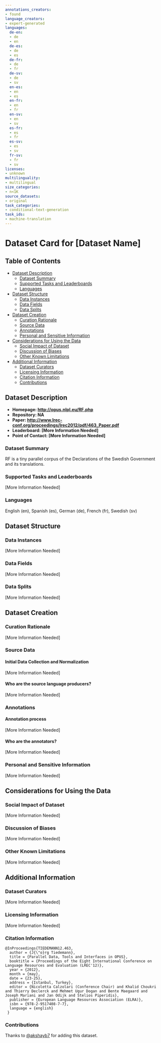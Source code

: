 ```yaml
---
annotations_creators:
- found
language_creators:
- expert-generated
languages:
  de-en:
  - de
  - en
  de-es:
  - de
  - es
  de-fr:
  - de
  - fr
  de-sv:
  - de
  - sv
  en-es:
  - en
  - es
  en-fr:
  - en
  - fr
  en-sv:
  - en
  - sv
  es-fr:
  - es
  - fr
  es-sv:
  - es
  - sv
  fr-sv:
  - fr
  - sv
licenses:
- unknown
multilinguality:
- multilingual
size_categories:
- n<1K
source_datasets:
- original
task_categories:
- conditional-text-generation
task_ids:
- machine-translation
---
```


# Dataset Card for [Dataset Name]

## Table of Contents
- [Dataset Description](#dataset-description)
  - [Dataset Summary](#dataset-summary)
  - [Supported Tasks and Leaderboards](#supported-tasks-and-leaderboards)
  - [Languages](#languages)
- [Dataset Structure](#dataset-structure)
  - [Data Instances](#data-instances)
  - [Data Fields](#data-fields)
  - [Data Splits](#data-splits)
- [Dataset Creation](#dataset-creation)
  - [Curation Rationale](#curation-rationale)
  - [Source Data](#source-data)
  - [Annotations](#annotations)
  - [Personal and Sensitive Information](#personal-and-sensitive-information)
- [Considerations for Using the Data](#considerations-for-using-the-data)
  - [Social Impact of Dataset](#social-impact-of-dataset)
  - [Discussion of Biases](#discussion-of-biases)
  - [Other Known Limitations](#other-known-limitations)
- [Additional Information](#additional-information)
  - [Dataset Curators](#dataset-curators)
  - [Licensing Information](#licensing-information)
  - [Citation Information](#citation-information)
  - [Contributions](#contributions)

## Dataset Description

- **Homepage: http://opus.nlpl.eu/RF.php**
- **Repository: NA**
- **Paper: http://www.lrec-conf.org/proceedings/lrec2012/pdf/463_Paper.pdf**
- **Leaderboard: [More Information Needed]**
- **Point of Contact: [More Information Needed]**

### Dataset Summary

RF is a tiny parallel corpus of the Declarations of the Swedish Government and its translations.

### Supported Tasks and Leaderboards

[More Information Needed]

### Languages

English (en), Spanish (es), German (de), French (fr), Swedish (sv)

## Dataset Structure

### Data Instances

[More Information Needed]

### Data Fields

[More Information Needed]

### Data Splits

[More Information Needed]

## Dataset Creation

### Curation Rationale

[More Information Needed]

### Source Data

#### Initial Data Collection and Normalization

[More Information Needed]

#### Who are the source language producers?

[More Information Needed]

### Annotations

#### Annotation process

[More Information Needed]

#### Who are the annotators?

[More Information Needed]

### Personal and Sensitive Information

[More Information Needed]

## Considerations for Using the Data

### Social Impact of Dataset

[More Information Needed]

### Discussion of Biases

[More Information Needed]

### Other Known Limitations

[More Information Needed]

## Additional Information

### Dataset Curators

[More Information Needed]

### Licensing Information

[More Information Needed]

### Citation Information

```
@InProceedings{TIEDEMANN12.463,
  author = {J{\"o}rg Tiedemann},
  title = {Parallel Data, Tools and Interfaces in OPUS},
  booktitle = {Proceedings of the Eight International Conference on Language Resources and Evaluation (LREC'12)},
  year = {2012},
  month = {may},
  date = {23-25},
  address = {Istanbul, Turkey},
  editor = {Nicoletta Calzolari (Conference Chair) and Khalid Choukri and Thierry Declerck and Mehmet Ugur Dogan and Bente Maegaard and Joseph Mariani and Jan Odijk and Stelios Piperidis},
  publisher = {European Language Resources Association (ELRA)},
  isbn = {978-2-9517408-7-7},
  language = {english}
 }
```

### Contributions

Thanks to [@akshayb7](https://github.com/akshayb7) for adding this dataset.